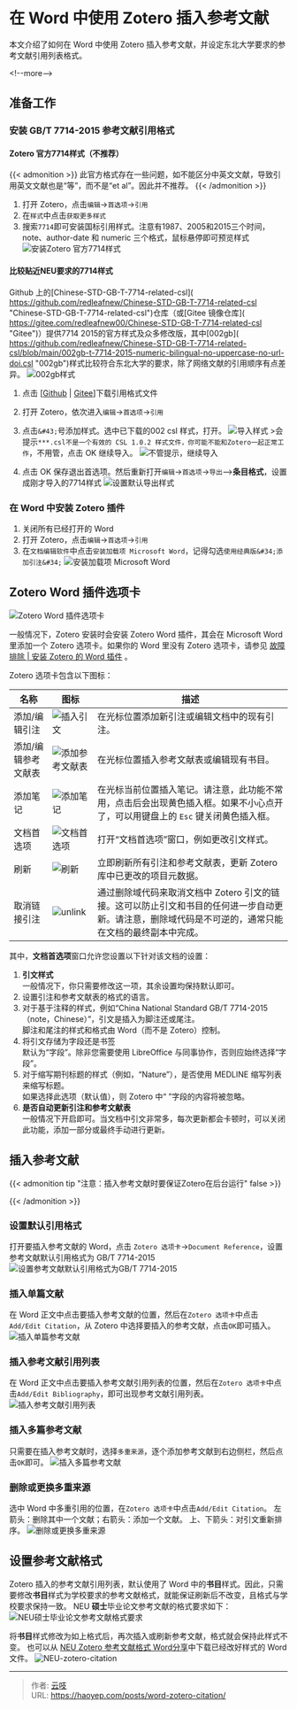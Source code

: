 # 在 Word 中使用 Zotero 插入参考文献

本文介绍了如何在 Word 中使用 Zotero 插入参考文献，并设定东北大学要求的参考文献引用列表格式。

&lt;!--more--&gt;

## 准备工作
### 安装 GB/T 7714-2015 参考文献引用格式
#### Zotero 官方7714样式（不推荐）
{{&lt; admonition &gt;}}
此官方格式存在一些问题，如不能区分中英文文献，导致引用英文文献也是“等”，而不是“et al”。因此并不推荐。
{{&lt; /admonition &gt;}}

1. 打开 Zotero，点击`编辑`-&gt;`首选项`-&gt;`引用`
2. 在`样式`中点击`获取更多样式`
3. 搜索`7714`即可安装国标引用样式。注意有1987、2005和2015三个时间，note、author-date 和 numeric 三个格式，鼠标悬停即可预览样式
![安装Zotero 官方7714样式](https://cdn.haoyep.com/gh/leegical/Blog_img/md_img202311071542774.png)
#### 比较贴近NEU要求的7714样式
Github 上的[Chinese-STD-GB-T-7714-related-csl]( https://github.com/redleafnew/Chinese-STD-GB-T-7714-related-csl &#34;Chinese-STD-GB-T-7714-related-csl&#34;)仓库（或[Gitee 镜像仓库]( https://gitee.com/redleafnew00/Chinese-STD-GB-T-7714-related-csl &#34;Gitee&#34;)）提供7714 2015的官方样式及众多修改版，其中[002gb]( https://github.com/redleafnew/Chinese-STD-GB-T-7714-related-csl/blob/main/002gb-t-7714-2015-numeric-bilingual-no-uppercase-no-url-doi.csl &#34;002gb&#34;)样式比较符合东北大学的要求，除了网络文献的引用顺序有点差异。
![002gb样式](https://cdn.haoyep.com/gh/leegical/Blog_img/md_img202311071542161.png)

1. 点击 \[[Github](https://raw.githubusercontent.com/redleafnew/Chinese-STD-GB-T-7714-related-csl/main/002gb-t-7714-2015-numeric-bilingual-no-uppercase-no-url-doi.csl) | [Gitee](https://gitee.com/redleafnew00/Chinese-STD-GB-T-7714-related-csl/raw/main/002gb-t-7714-2015-numeric-bilingual-no-uppercase-no-url-doi.csl)\]下载引用格式文件
2. 打开 Zotero，依次进入`编辑`-&gt;`首选项`-&gt;`引用`
3. 点击`&#43;`号添加样式。选中已下载的002 csl 样式，打开。
![导入样式](https://cdn.haoyep.com/gh/leegical/Blog_img/md_img202311071542053.png)
&gt;会提示`***.csl不是一个有效的 CSL 1.0.2 样式文件，你可能不能和Zotero一起正常工作`，不用管，点击 OK 继续导入。
![不管提示，继续导入](https://cdn.haoyep.com/gh/leegical/Blog_img/cdnimg/202404011457740.png)

4. 点击 OK 保存退出首选项。然后重新打开`编辑`-&gt;`首选项`-&gt;`导出`—&gt;**条目格式**，设置成刚才导入的7714样式
![设置默认导出样式](https://cdn.haoyep.com/gh/leegical/Blog_img/cdnimg/202404011502945.png)
### 在 Word 中安装 Zotero 插件
1. 关闭所有已经打开的 Word
2. 打开 Zotero，点击`编辑`-&gt;`首选项`-&gt;`引用`
3. 在`文档编辑软件`中点击`安装加载项 Microsoft Word`，记得勾选`使用经典版&#34;添加引注&#34;`
![安装加载项 Microsoft Word](https://cdn.haoyep.com/gh/leegical/Blog_img/cdnimg/202404011508777.png)

## Zotero Word 插件选项卡
![Zotero Word 插件选项卡](https://cdn.haoyep.com/gh/leegical/Blog_img/cdnimg/202404011513060.png)

一般情况下，Zotero 安装时会安装 Zotero Word 插件，其会在 Microsoft Word 里添加一个 Zotero 选项卡。如果你的 Word 里没有 Zotero 选项卡，请参见 [故障排除 | 安装 Zotero 的 Word 插件](https://zotero-chinese.com/user-guide/faqs/word-addon.html#%E6%B3%A8%E6%84%8F%E4%BA%8B%E9%A1%B9%E5%8F%8A%E4%B8%8E%E6%A0%B7%E5%BC%8F%E7%9B%B8%E5%85%B3%E7%9A%84%E5%B8%B8%E8%A7%81%E9%97%AE%E9%A2%98) 。

Zotero 选项卡包含以下图标：

| 名称         | 图标                                                                                 | 描述                                                                              |
| ---------- | ---------------------------------------------------------------------------------- | ------------------------------------------------------------------------------- |
| 添加/编辑引注    | ![插入引文](https://cdn.haoyep.com/gh/leegical/Blog_img/cdnimg/202404011515777.png)    | 在光标位置添加新引注或编辑文档中的现有引注。                                                          |
| 添加/编辑参考文献表 | ![添加参考文献表](https://cdn.haoyep.com/gh/leegical/Blog_img/cdnimg/202404011517521.png) | 在光标位置插入参考文献表或编辑现有书目。                                                            |
| 添加笔记       | ![添加笔记](https://cdn.haoyep.com/gh/leegical/Blog_img/cdnimg/202404011518001.png)    | 在光标当前位置插入笔记。请注意，此功能不常用，点击后会出现黄色插入框。如果不小心点开了，可以用键盘上的 `Esc` 键关闭黄色插入框。             |
| 文档首选项      | ![文档首选项](https://cdn.haoyep.com/gh/leegical/Blog_img/cdnimg/202404011518149.png)   | 打开“文档首选项”窗口，例如更改引文样式。                                                           |
| 刷新         | ![刷新](https://cdn.haoyep.com/gh/leegical/Blog_img/cdnimg/202404011518120.png)      | 立即刷新所有引注和参考文献表，更新 Zotero 库中已更改的项目元数据。                                           |
| 取消链接引注     | ![unlink](https://cdn.haoyep.com/gh/leegical/Blog_img/cdnimg/202404011519095.png)  | 通过删除域代码来取消文档中 Zotero 引文的链接。这可以防止引文和书目的任何进一步自动更新。请注意，删除域代码是不可逆的，通常只能在文档的最终副本中完成。 |
其中，**文档首选项**窗口允许您设置以下针对该文档的设置：
1. **引文样式**    
    一般情况下，你只需要修改这一项，其余设置均保持默认即可。    
2. 设置引注和参考文献表的格式的语言。    
3. 对于基于注释的样式，例如“China National Standard GB/T 7714-2015（note，Chinese）”，引文是插入为脚注还或尾注。    
    脚注和尾注的样式和格式由 Word（而不是 Zotero）控制。    
4. 将引文存储为字段还是书签    
    默认为“字段”。除非您需要使用 LibreOffice 与同事协作，否则应始终选择“字段”。    
5. 对于缩写期刊标题的样式（例如，“Nature”），是否使用 MEDLINE 缩写列表来缩写标题。    
    如果选择此选项（默认值），则 Zotero 中“ ”字段的内容将被忽略。    
6. **是否自动更新引注和参考文献表**  
    一般情况下开启即可。当文档中引文非常多，每次更新都会卡顿时，可以关闭此功能，添加一部分或最终手动进行更新。
## 插入参考文献
{{&lt; admonition tip &#34;注意：插入参考文献时要保证Zotero在后台运行&#34; false &gt;}}

{{&lt; /admonition &gt;}}
### 设置默认引用格式
打开要插入参考文献的 Word，点击 `Zotero 选项卡`-&gt;`Document Reference`，设置参考文献默认引用格式为 GB/T 7714-2015
![设置参考文献默认引用格式为GB/T 7714-2015](https://cdn.haoyep.com/gh/leegical/Blog_img/cdnimg/202404011523027.png)

### 插入单篇文献
在 Word 正文中点击要插入参考文献的位置，然后在`Zotero 选项卡`中点击`Add/Edit Citation`，从 Zotero 中选择要插入的参考文献，点击`OK`即可插入。
![插入单篇参考文献](https://cdn.haoyep.com/gh/leegical/Blog_img/cdnimg/202404011533996.gif)
### 插入参考文献引用列表
在 Word 正文中点击要插入参考文献引用列表的位置，然后在`Zotero 选项卡`中点击`Add/Edit Bibliography`，即可出现参考文献引用列表。
![插入参考文献引用列表](https://cdn.haoyep.com/gh/leegical/Blog_img/cdnimg/202404011537854.gif)
### 插入多篇参考文献
只需要在插入参考文献时，选择`多重来源`，逐个添加参考文献到右边侧栏，然后点击`OK`即可。
![插入多篇参考文献](https://cdn.haoyep.com/gh/leegical/Blog_img/cdnimg/202404011540011.gif)

### 删除或更换多重来源
选中 Word 中多重引用的位置，在`Zotero 选项卡`中点击`Add/Edit Citation`。
左箭头：删除其中一个文献；右箭头：添加一个文献。
上、下箭头：对引文重新排序。
![删除或更换多重来源](https://cdn.haoyep.com/gh/leegical/Blog_img/cdnimg/202404011544296.gif)
## 设置参考文献格式
Zotero 插入的参考文献引用列表，默认使用了 Word 中的**书目**样式。因此，只需要修改**书目**样式为学校要求的参考文献格式，就能保证刷新后不改变，且格式与学校要求保持一致。
NEU **硕士**毕业论文参考文献的格式要求如下：
![NEU硕士毕业论文参考文献格式要求](https://cdn.haoyep.com/gh/leegical/Blog_img/cdnimg/202404011619038.png)

将**书目**样式修改为如上格式后，再次插入或刷新参考文献，格式就会保持此样式不变。
也可以从 [NEU Zotero 参考文献格式 Word分享](https://github.com/leegical/Blog_img/releases/tag/NEU-citation)中下载已经改好样式的 Word 文件。
![NEU-zotero-citation](https://cdn.haoyep.com/gh/leegical/Blog_img/cdnimg/202404011625496.png)

---

> 作者: [云吱](https://haoyep.com/)  
> URL: https://haoyep.com/posts/word-zotero-citation/  

